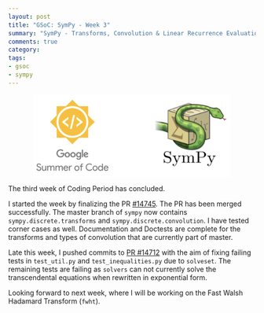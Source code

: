 ```yaml
---
layout: post
title: "GSoC: SymPy - Week 3"
summary: "SymPy - Transforms, Convolution & Linear Recurrence Evaluation"
comments: true
category:
tags:
- gsoc
- sympy
---
```


<img src="/files/gsoc-sympy.png" style="width:80%; height:80%; float:left; margin-left:50px;" />
<br clear="all" />

The third week of Coding Period has concluded.

I started the week by finalizing the PR [#14745](https://github.com/sympy/sympy/pull/14745). The PR has been merged successfully. The master branch of `sympy` now contains `sympy.discrete.transforms` and `sympy.discrete.convolution`. I have tested corner cases as well. Documentation and Doctests are complete for the transforms and types of convolution that are currently part of master.

Late this week, I pushed commits to [PR #14712](https://github.com/sympy/sympy/pull/14712) with the aim of fixing failing tests in `test_util.py` and `test_inequalities.py` due to `solveset`. The remaining tests are failing as `solvers` can not currently solve the transcendental equations when rewritten in exponential form.

Looking forward to next week, where I will be working on the Fast Walsh Hadamard Transform (`fwht`).